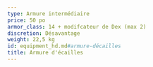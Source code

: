 ```yaml
---
type: Armure intermédiaire
price: 50 po
armor_class: 14 + modifcateur de Dex (max 2)
discretion: Désavantage
weight: 22,5 kg
id: equipment_hd.md#armure-décailles
title: Armure d'écailles
---
```


